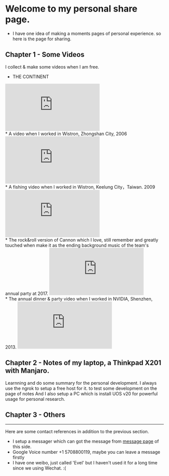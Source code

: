 Welcome to my personal share page.
================================
* I have one idea of making a moments pages of personal experience. so here is the page for sharing.

## Chapter 1 - Some Videos

I collect & make some videos when I am free.

* THE CONTINENT
<iframe src="http://player.youku.com/embed/XNzQxMjU2ODI0" scrolling="no" border="0" frameborder="no" framespacing="0" allowfullscreen="true">
</iframe>
<br>
* A video when I worked in Wistron, Zhongshan City, 2006
<iframe src="http://player.youku.com/embed/XMjQzODkyOA" scrolling="no" border="0" frameborder="no" framespacing="0" allowfullscreen="true">
</iframe>

<br>
* A fishing video when I worked in Wistron, Keelung City，Taiwan. 2009
<iframe src="http://player.youku.com/embed/XMjM0Mzg0ODUy" scrolling="no" border="0" frameborder="no" framespacing="0" allowfullscreen="true">
</iframe>

<br>
* The rock&roll version of Cannon which I love, still remember and greatly touched when make it as the ending background music  of the team's annual party at 2017.
<iframe src="http://player.youku.com/embed/XMjMxNzU0MTk2" scrolling="no" border="0" frameborder="no" framespacing="0" allowfullscreen="true">
</iframe>

<br>
* The annual dinner & party video when I worked in NVIDIA, Shenzhen, 2013.
<iframe src="http://player.youku.com/embed/XNTA1MjU2MTk2" scrolling="no" border="0" frameborder="no" framespacing="0" allowfullscreen="true">
</iframe>

<br>

## Chapter 2 - Notes of my laptop, a Thinkpad X201 with Manjaro.

Learnning and do some summary for the personal development. I always use the ngrok to setup a free host for it. to test some development on the page of notes
And I also setup a PC which is install UOS v20 for powerful usage for personal research.

## Chapter 3 - Others
-------------------------

Here are some contact references in addition to the previous section.

* I setup a messager which can got the message from <a href="http://www.evel.cn/msg.html" target="_blank">message page</a> of this side.
* Google Voice number +1 5708800119, maybe you can leave a message firstly
* I have one weibo, just called 'Evel' but I haven't used it for a long time since we using Wechat. :(
